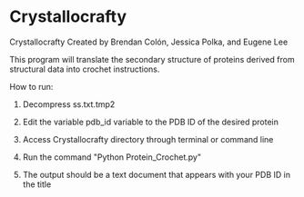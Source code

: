 # Crystallocrafty

Crystallocrafty
Created by Brendan Colón, Jessica Polka, and Eugene Lee

This program will translate the secondary structure of proteins derived from structural data into crochet instructions. 

How to run:

1. Decompress ss.txt.tmp2
 
2. Edit the variable pdb_id variable to the PDB ID of the desired protein 

3. Access Crystallocrafty directory through terminal or command line

4. Run the command "Python Protein_Crochet.py"

5. The output should be a text document that appears with your PDB ID in the title
